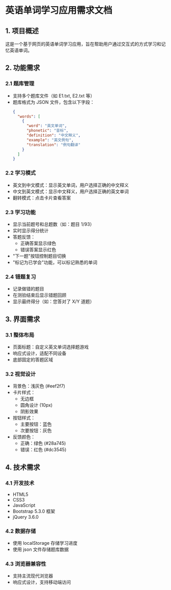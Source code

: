 # 英语单词学习应用需求文档

## 1. 项目概述
这是一个基于网页的英语单词学习应用，旨在帮助用户通过交互式的方式学习和记忆英语单词。

## 2. 功能需求

### 2.1 题库管理
- 支持多个题库文件（如 E1.txt, E2.txt 等）
- 题库格式为 JSON 文件，包含以下字段：
  ```json
  {
    "words": [
      {
        "word": "英文单词",
        "phonetic": "音标",
        "definition": "中文释义", 
        "example": "英文例句",
        "translation": "例句翻译"
      }
    ]
  }
  ```

### 2.2 学习模式
- 英文到中文模式：显示英文单词，用户选择正确的中文释义
- 中文到英文模式：显示中文释义，用户选择正确的英文单词
- 翻转模式：点击卡片查看答案

### 2.3 学习功能
- 显示当前题号和总题数（如：题目 1/93）
- 实时显示得分统计
- 答题反馈：
  * 正确答案显示绿色
  * 错误答案显示红色
- "下一题"按钮控制题目切换
- "标记为已学会"功能，可以标记熟悉的单词

### 2.4 错题复习
- 记录做错的题目
- 在测验结束后显示错题回顾
- 显示最终得分（如：您答对了 X/Y 道题）

## 3. 界面需求

### 3.1 整体布局
- 页面标题：自定义英文单词选择题游戏
- 响应式设计，适配不同设备
- 底部固定的答题区域

### 3.2 视觉设计
- 背景色：浅灰色 (#eef2f7)
- 卡片样式：
  * 无边框
  * 圆角设计 (10px)
  * 阴影效果
- 按钮样式：
  * 主要按钮：蓝色
  * 次要按钮：灰色
- 反馈颜色：
  * 正确：绿色 (#28a745)
  * 错误：红色 (#dc3545)

## 4. 技术需求

### 4.1 开发技术
- HTML5
- CSS3
- JavaScript
- Bootstrap 5.3.0 框架
- jQuery 3.6.0

### 4.2 数据存储
- 使用 localStorage 存储学习进度
- 使用 json 文件存储题库数据

### 4.3 浏览器兼容性
- 支持主流现代浏览器
- 响应式设计，支持移动端访问